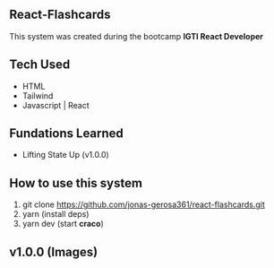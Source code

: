 ## React-Flashcards
This system was created during the bootcamp **IGTI React Developer**

## Tech Used
* HTML
* Tailwind
* Javascript | React

## Fundations Learned
* Lifting State Up (v1.0.0)

## How to use this system
1. git clone https://github.com/jonas-gerosa361/react-flashcards.git
2. yarn (install deps)
3. yarn dev (start **craco**)

## v1.0.0 (Images)
